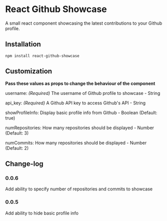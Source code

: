 # React Github Showcase

A small react component showcasing the latest contributions to your Github profile.

## Installation
```
npm install react-github-showcase
```

## Customization
**Pass these values as props to change the behaviour of the component**

username: *(Required)* The username of Github profile to showcase - String

api_key: *(Required)* A Github API key to access Github's API - String

showProfileInfo: Display basic profile info from Github - Boolean (Default: true)

numRepositories: How many repositories should be displayed - Number (Default: 3)

numCommits: How many repositories should be displayed - Number (Default: 2)

## Change-log

### 0.0.6
Add ability to specify number of repositories and commits to showcase

### 0.0.5
Add ability to hide basic profile info